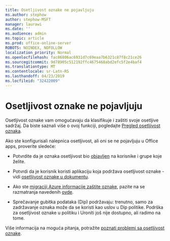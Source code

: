 ```yaml
---
title: Osetljivost oznake ne pojavljuju
ms.author: stephow
author: stephow-MSFT
manager: laurawi
ms.date: ''
ms.audience: admin
ms.topic: article
ms.prod: office-online-server
ROBOTS: NOINDEX, NOFOLLOW
localization_priority: Normal
ms.openlocfilehash: fac86806ac6931d7c69eaa7b6321c87f8c21ce26
ms.sourcegitcommit: 9d78905c512192ffc4675468abd2efc5f2e4baf4
ms.translationtype: MT
ms.contentlocale: sr-Latn-RS
ms.lasthandoff: 04/23/2019
ms.locfileid: "32422009"
---
```

# <a name="sensitivity-labels-not-appearing"></a>Osetljivost oznake ne pojavljuju

Osetljivost oznake vam omogućavaju da klasifikuje i zaštiti svoje osetljive sadržaj. Da biste saznali više o ovoj funkciji, pogledajte [Pregled osetljivost oznaka](https://docs.microsoft.com/en-us/office365/securitycompliance/sensitivity-labels).

Ako ste konfigurisali nalepnica osetljivost, ali oni se ne pojavljuju u Office apps, proverite sledeće:

- Potvrdite da je oznaka osetljivost bio [objavljen](https://docs.microsoft.com/en-us/Office365/SecurityCompliance/sensitivity-labels#what-label-policies-can-do) na korisnike i grupe koje želite.

- Potvrdi da je korisnik koristi aplikaciju koja podržava osetljivost oznake - vidi [osetljivost oznake u dokumentu](https://support.office.com/en-us/article/apply-sensitivity-labels-to-your-documents-and-email-within-office-2f96e7cd-d5a4-403b-8bd7-4cc636bae0f9?ad=US&ui=en-US&rs=en-US#bkmk_whereavailable).
 
 
- Ako ste [migraciji Azure informacije zaštite oznake](https://docs.microsoft.com/en-us/azure/information-protection/configure-policy-migrate-labels), pazite na se razmatranja navedenih [ovde](https://docs.microsoft.com/en-us/azure/information-protection/configure-policy-migrate-labels#considerations-for-unified-labels).

- Sprečavanje gubitka podataka (Dip) podržavaju: trenutno, samo za zadržavanje oznaka može da se koristi kao uslov u Dip politike.  Podrška za osetljivost oznake u politiku i Uroniti još nije dostupno, ali radimo na tome.

Više informacija na moguća pitanja, potražite [poznati problemi sa osetljivost oznake](https://support.office.com/en-us/article/known-issues-with-sensitivity-labels-in-office-b169d687-2bbd-4e21-a440-7da1b2743edc?ui=en-US&rs=en-US&ad=US).